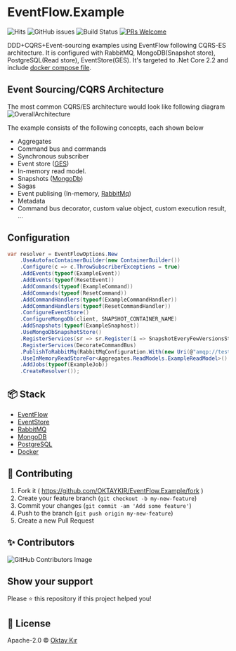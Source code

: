 # EventFlow.Example
![Hits](https://hitcounter.pythonanywhere.com/count/tag.svg?url=https://github.com/OKTAYKIR/EventFlow.Example)
![GitHub issues](https://img.shields.io/github/issues/OKTAYKIR/EventFlow.Example)
![Build Status](https://github.com/OKTAYKIR/EventFlow.Example/workflows/CI/badge.svg)
[![PRs Welcome](https://img.shields.io/badge/PRs-welcome-brightgreen.svg)](#contributing)

DDD+CQRS+Event-sourcing examples using EventFlow following CQRS-ES architecture. It is configured with RabbitMQ, MongoDB(Snapshot store), PostgreSQL(Read store), EventStore(GES). It's targeted to .Net Core 2.2 and include [docker compose file](/build/docker-compose.yml).

## Event Sourcing/CQRS Architecture
The most common CQRS/ES architecture would look like following diagram
![OverallArchitecture](https://github.com/OKTAYKIR/EventFlow.Example/blob/master/Images/architecture_diagram.png)

The example consists of the following concepts, each shown below

- Aggregates
- Command bus and commands
- Synchronous subscriber
- Event store ([GES](https://eventstore.com/))
- In-memory read model.
- Snapshots ([MongoDb](https://www.mongodb.com/))
- Sagas
- Event publising (In-memory, [RabbitMq](https://www.rabbitmq.com/))
- Metadata
- Command bus decorator, custom value object, custom execution result, ...

## Configuration
```csharp
var resolver = EventFlowOptions.New
    .UseAutofacContainerBuilder(new ContainerBuilder())
    .Configure(c => c.ThrowSubscriberExceptions = true)
    .AddEvents(typeof(ExampleEvent))
    .AddEvents(typeof(ResetEvent))
    .AddCommands(typeof(ExampleCommand))
    .AddCommands(typeof(ResetCommand))
    .AddCommandHandlers(typeof(ExampleCommandHandler))
    .AddCommandHandlers(typeof(ResetCommandHandler))
    .ConfigureEventStore()
    .ConfigureMongoDb(client, SNAPSHOT_CONTAINER_NAME)
    .AddSnapshots(typeof(ExampleSnaphost))
    .UseMongoDbSnapshotStore()
    .RegisterServices(sr => sr.Register(i => SnapshotEveryFewVersionsStrategy.Default))
    .RegisterServices(DecorateCommandBus)
    .PublishToRabbitMq(RabbitMqConfiguration.With(new Uri(@"amqp://test:test@localhost:5672"), true, 4, "eventflow"))
    .UseInMemoryReadStoreFor<Aggregates.ReadModels.ExampleReadModel>()
    .AddJobs(typeof(ExampleJob))
    .CreateResolver());
```

## 📦 Stack
* [EventFlow](https://github.com/eventflow/EventFlow)
* [EventStore](https://eventstore.com)
* [RabbitMQ](https://www.rabbitmq.com)
* [MongoDB](https://www.mongodb.com)
* [PostgreSQL](https://www.postgresql.org)
* [Docker](https://www.docker.com)

## 🤝 Contributing
1. Fork it ( https://github.com/OKTAYKIR/EventFlow.Example/fork )
2. Create your feature branch (`git checkout -b my-new-feature`)
3. Commit your changes (`git commit -am 'Add some feature'`)
4. Push to the branch (`git push origin my-new-feature`)
5. Create a new Pull Request 

## ✨ Contributors
![GitHub Contributors Image](https://contrib.rocks/image?repo=OKTAYKIR/EventFlow.Example)

## Show your support
Please ⭐️ this repository if this project helped you!

## 📝 License
Apache-2.0 © [Oktay Kır](https://www.linkedin.com/in/oktay-kır-phd-9402955a)

